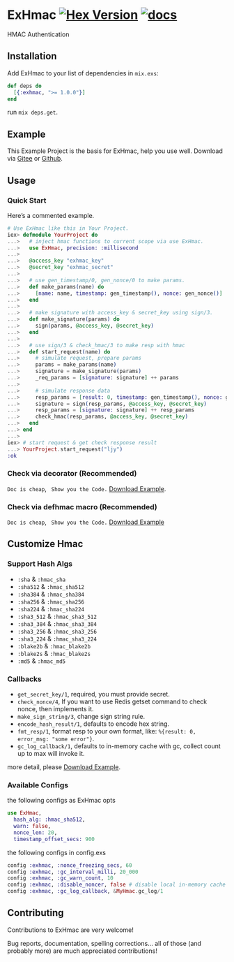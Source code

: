 # ExHmac  [![Hex Version](https://img.shields.io/hexpm/v/exhmac.svg)](https://hex.pm/packages/exhmac) [![docs](https://img.shields.io/badge/docs-hexpm-blue.svg)](https://hexdocs.pm/exhmac/)
HMAC Authentication
## Installation
Add ExHmac to your list of dependencies in `mix.exs`:
```elixir
def deps do
  [{:exhmac, ">= 1.0.0"}]
end
```
run `mix deps.get`.
## Example
This Example Project is the basis for ExHmac, help you use well. 
Download via [Gitee](https://gitee.com/lizhaochao/exhmac_example) or [Github](https://github.com/lizhaochao/exhmac_example).

## Usage
### Quick Start
Here’s a commented example.
```elixir
# Use ExHmac like this in Your Project.
iex> defmodule YourProject do
...>   # inject hmac functions to current scope via use ExHmac.
...>   use ExHmac, precision: :millisecond
...>
...>   @access_key "exhmac_key"
...>   @secret_key "exhmac_secret"
...>
...>   # use gen_timestamp/0, gen_nonce/0 to make params.
...>   def make_params(name) do
...>     [name: name, timestamp: gen_timestamp(), nonce: gen_nonce()]
...>   end
...>
...>   # make signature with access_key & secret_key using sign/3.
...>   def make_signature(params) do
...>     sign(params, @access_key, @secret_key)
...>   end
...>
...>   # use sign/3 & check_hmac/3 to make resp with hmac
...>   def start_request(name) do
...>     # simulate request, prepare params
...>     params = make_params(name)
...>     signature = make_signature(params)
...>     _req_params = [signature: signature] ++ params
...>
...>     # simulate response data
...>     resp_params = [result: 0, timestamp: gen_timestamp(), nonce: gen_nonce()]
...>     signature = sign(resp_params, @access_key, @secret_key)
...>     resp_params = [signature: signature] ++ resp_params
...>     check_hmac(resp_params, @access_key, @secret_key)
...>   end
...> end
...>
iex> # start request & get check response result
...> YourProject.start_request("ljy")
:ok
```
### Check via decorator (Recommended)
`Doc is cheap`, ` Show you the Code.` [Download Example](#example).

### Check via defhmac macro (Recommended)
`Doc is cheap`, ` Show you the Code.` [Download Example](#example)

## Customize Hmac
### Support Hash Algs
- `:sha` & `:hmac_sha`
- `:sha512` & `:hmac_sha512`
- `:sha384` & `:hmac_sha384`
- `:sha256` & `:hmac_sha256`
- `:sha224` & `:hmac_sha224`
- `:sha3_512` & `:hmac_sha3_512`
- `:sha3_384` & `:hmac_sha3_384`
- `:sha3_256` & `:hmac_sha3_256`
- `:sha3_224` & `:hmac_sha3_224`
- `:blake2b` & `:hmac_blake2b`
- `:blake2s` & `:hmac_blake2s`
- `:md5` & `:hmac_md5`
### Callbacks
- `get_secret_key/1`, required, you must provide secret.
- `check_nonce/4`, If you want to use Redis getset command to check nonce, then implements it.
- `make_sign_string/3`, change sign string rule.
- `encode_hash_result/1`, defaults to encode hex string.
- `fmt_resp/1`, format resp to your own format, like: `%{result: 0, error_msg: "some error"}`.
- `gc_log_callback/1`, defaults to in-memory cache with gc, collect count up to max will invoke it.

more detail, please [Download Example](#example).

### Available Configs
the following configs as ExHmac opts
```elixir
use ExHmac,
  hash_alg: :hmac_sha512,
  warn: false,
  nonce_len: 20,
  timestamp_offset_secs: 900
```
the following configs in config.exs
```elixir
config :exhmac, :nonce_freezing_secs, 60
config :exhmac, :gc_interval_milli, 20_000
config :exhmac, :gc_warn_count, 10
config :exhmac, :disable_noncer, false # disable local in-memory cache
config :exhmac, :gc_log_callback, &MyHmac.gc_log/1
```

## Contributing
Contributions to ExHmac are very welcome!

Bug reports, documentation, spelling corrections... all of those (and probably more) are much appreciated contributions!

